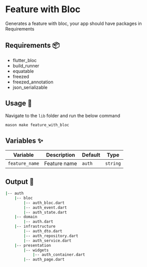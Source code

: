 # Feature with Bloc

Generates a feature with bloc, your app should have packages in Requirements

## Requirements 📦

- flutter_bloc
- build_runner
- equatable
- freezed
- freezed_annotation
- json_serializable

## Usage 🚀

Navigate to the `lib` folder and run the below command

```sh
mason make feature_with_bloc
```

## Variables ✨

| Variable       | Description  | Default | Type     |
| -------------- | ------------ | ------- | -------- |
| `feature_name` | Feature name | `auth`  | `string` |

## Output 🧱

```sh
|-- auth
    |-- bloc
        |-- auth_bloc.dart
        |-- auth_event.dart
        |-- auth_state.dart
    |-- domain
        |-- auth.dart
    |-- infrastructure
        |-- auth_dto.dart
        |-- auth_repository.dart
        |-- auth_service.dart
    |-- presentation
        |-- widgets
            |-- auth_container.dart
        |-- auth_page.dart
```
